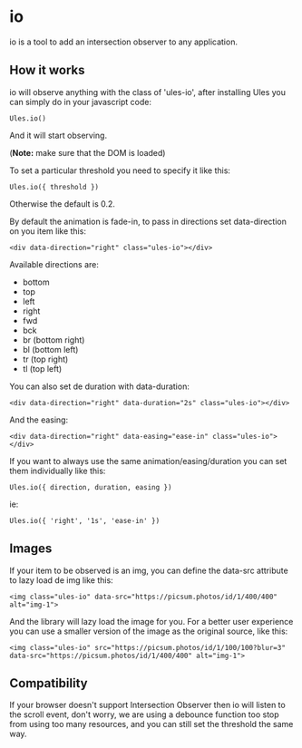 # io

io is a tool to add an intersection observer to any application.

## How it works

io will observe anything with the class of 'ules-io', after installing Ules you can simply do in your javascript code: 

```Ules.io()```

And it will start observing.

(**Note:** make sure that the DOM is loaded)

To set a particular threshold you need to specify it like this:

```Ules.io({ threshold })```

Otherwise the default is 0.2.

By default the animation is fade-in, to pass in directions set data-direction on you item like this:

```<div data-direction="right" class="ules-io"></div>```

Available directions are: 

* bottom
* top
* left
* right
* fwd
* bck
* br (bottom right)
* bl (bottom left)
* tr (top right)
* tl (top left)

You can also set de duration with data-duration:

```<div data-direction="right" data-duration="2s" class="ules-io"></div>```

And the easing: 

```<div data-direction="right" data-easing="ease-in" class="ules-io"></div>```

If you want to always use the same animation/easing/duration you can set them individually like this: 

```Ules.io({ direction, duration, easing })``` 

ie: 

```Ules.io({ 'right', '1s', 'ease-in' })```

## Images

If your item to be observed is an img, you can define the data-src attribute to lazy load de img like this:

```<img class="ules-io" data-src="https://picsum.photos/id/1/400/400" alt="img-1">```

And the library will lazy load the image for you. For a better user experience you can use a smaller version of the image as the original source, like this:

```<img class="ules-io" src="https://picsum.photos/id/1/100/100?blur=3" data-src="https://picsum.photos/id/1/400/400" alt="img-1">```

## Compatibility

If your browser doesn't support Intersection Observer then io will listen to the scroll event, don't worry, we are using a debounce function too stop from using too many resources, and you can still set the threshold the same way.
